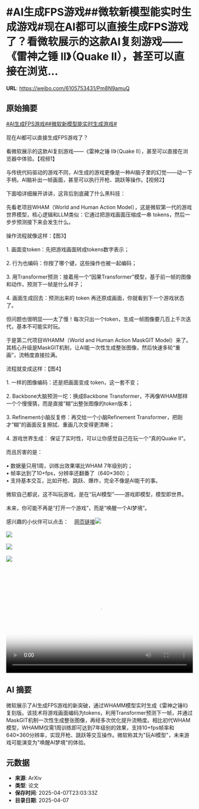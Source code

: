 # #AI生成FPS游戏##微软新模型能实时生成游戏#现在AI都可以直接生成FPS游戏了？看微软展示的这款AI复刻游戏——《雷神之锤 II》（Quake II），甚至可以直接在浏览...

**URL**: https://weibo.com/6105753431/Pm8N9amuQ

## 原始摘要

<a href="https://m.weibo.cn/search?containerid=231522type%3D1%26t%3D10%26q%3D%23AI%E7%94%9F%E6%88%90FPS%E6%B8%B8%E6%88%8F%23&amp;extparam=%23AI%E7%94%9F%E6%88%90FPS%E6%B8%B8%E6%88%8F%23" data-hide=""><span class="surl-text">#AI生成FPS游戏#</span></a><a href="https://m.weibo.cn/search?containerid=231522type%3D1%26t%3D10%26q%3D%23%E5%BE%AE%E8%BD%AF%E6%96%B0%E6%A8%A1%E5%9E%8B%E8%83%BD%E5%AE%9E%E6%97%B6%E7%94%9F%E6%88%90%E6%B8%B8%E6%88%8F%23&amp;extparam=%23%E5%BE%AE%E8%BD%AF%E6%96%B0%E6%A8%A1%E5%9E%8B%E8%83%BD%E5%AE%9E%E6%97%B6%E7%94%9F%E6%88%90%E6%B8%B8%E6%88%8F%23" data-hide=""><span class="surl-text">#微软新模型能实时生成游戏#</span></a><br><br>现在AI都可以直接生成FPS游戏了？<br><br>看微软展示的这款AI复刻游戏——《雷神之锤 II》（Quake II），甚至可以直接在浏览器中体验。【视频1】<br><br>与传统代码驱动的游戏不同，AI生成的游戏更像是一种AI脑子里的幻觉——动一下手柄，AI脑补出一帧画面，甚至可以执行开枪、跳跃等操作。【视频2】<br><br>下面咱详细展开讲讲，这背后到底藏了什么黑科技：<br><br>先看老项目WHAM（World and Human Action Model），这是微软第一代的游戏世界模型，核心逻辑和LLM类似：它通过把游戏画面压缩成一串 tokens，然后一步步预测接下来会发生什么。<br><br>操作流程就像这样：【图3】<br><br>1. 画面变token：先把游戏画面转成tokens数字表示；<br><br>2. 行为也编码：你按了哪个键，这些操作也被一起编码；<br><br>3. 用Transformer预测：接着用一个“因果Transformer”模型，基于前一帧的图像和动作，预测下一帧是什么样子；<br><br>4. 画面生成回去：预测出来的 token 再还原成画面，你就看到下一个游戏状态了。<br><br>但问题也很明显——太了慢！每次只出一个token，生成一帧图像要几百上千次迭代，基本不可能实时玩。<br><br>于是第二代项目WHAMM（World and Human Action MaskGIT Model）来了。其核心升级是MaskGIT机制，让AI能一次性生成整张图像，然后快速多轮“重画”，流畅度直接拉满。<br><br>流程就变成这样：【图4】<br><br>1. 一样的图像编码：还是把画面变成 token，这一套不变；<br><br>2. Backbone大脑预测一坨：换成Backbone Transformer，不再像WHAM那样一个个慢慢猜，而是直接“糊”出整张图像的token版本；<br><br>3. Refinement小脑反复修：再交给一个小脑Refinement Transformer，把刚才“糊”的画面反复擦拭、重画几次变得更清晰；<br><br>4. 游戏世界生成： 保证了实时性，可以让你感觉自己在玩一个“真的Quake II”。<br><br>而且厉害的是：<br><br>• 数据量只用1周，训练出效果堪比WHAM 7年级别的；<br>• 帧率达到了10+fps，分辨率还翻番了（640×360）；<br>• 支持基本交互，比如开枪、跳跃、爆炸，完全不像是AI能干的事。<br><br>微软自己都说，这不叫玩游戏，是在“玩AI模型”——游戏即模型，模型即世界。<br><br>未来，你可能不再是“打开一个游戏”，而是“唤醒一个AI梦境”。<br><br>感兴趣的小伙伴可以点击：<a href="https://weibo.cn/sinaurl?u=https%3A%2F%2Fwww.microsoft.com%2Fen-us%2Fresearch%2Farticles%2Fwhamm-real-time-world-modelling-of-interactive-environments%2F" data-hide=""><span class="url-icon"><img style="width: 1rem;height: 1rem" src="https://h5.sinaimg.cn/upload/2015/09/25/3/timeline_card_small_web_default.png" referrerpolicy="no-referrer"></span><span class="surl-text">网页链接</span></a><img style="" src="https://tvax3.sinaimg.cn/large/006Fd7o3ly1i0845dazedj30k00k0aaz.jpg" referrerpolicy="no-referrer"><br><br><img style="" src="https://tvax1.sinaimg.cn/large/006Fd7o3ly1i0845djxuoj30k00zkq3b.jpg" referrerpolicy="no-referrer"><br><br><img style="" src="https://tvax4.sinaimg.cn/large/006Fd7o3gy1i0844vq9spj30uo0hngul.jpg" referrerpolicy="no-referrer"><br><br><img style="" src="https://tvax2.sinaimg.cn/large/006Fd7o3gy1i0844x569aj30zk0e0k0e.jpg" referrerpolicy="no-referrer"><br><br><br clear="both"><div style="clear: both"></div><video controls="controls" poster="https://tvax4.sinaimg.cn/orj480/006Fd7o3ly1i0845dfmwlj30k00k0aaz.jpg" style="width: 100%"><source src="https://f.video.weibocdn.com/o0/rrpKTq0blx08nhyuKeog01041200hhE60E010.mp4?label=mp4_720p&amp;template=720x720.24.0&amp;ori=0&amp;ps=1CwnkDw1GXwCQx&amp;Expires=1744070534&amp;ssig=xeke%2BK2ivo&amp;KID=unistore,video"><source src="https://f.video.weibocdn.com/o0/IZPZiPrYlx08nhyuTaNG01041200aEVq0E010.mp4?label=mp4_hd&amp;template=540x540.24.0&amp;ori=0&amp;ps=1CwnkDw1GXwCQx&amp;Expires=1744070534&amp;ssig=sIPChDo64O&amp;KID=unistore,video"><source src="https://f.video.weibocdn.com/o0/r069ss8Klx08nhyuZHJK010412005Zta0E010.mp4?label=mp4_ld&amp;template=360x360.24.0&amp;ori=0&amp;ps=1CwnkDw1GXwCQx&amp;Expires=1744070534&amp;ssig=cKZEsz%2Fjdr&amp;KID=unistore,video"><p>视频无法显示，请前往<a href="https://video.weibo.com/show?fid=1034%3A5152766155227151" target="_blank" rel="noopener noreferrer">微博视频</a>观看。</p></video>

## AI 摘要

微软展示了AI生成FPS游戏的新突破，通过WHAMM模型实时生成《雷神之锤II》复刻版。该技术将游戏画面编码为tokens，利用Transformer预测下一帧，并通过MaskGIT机制一次性生成整张图像，再经多次优化提升流畅度。相比初代WHAM模型，WHAMM仅需1周训练即可达到7年级别的效果，支持10+fps帧率和640×360分辨率，实现开枪、跳跃等交互操作。微软称其为"玩AI模型"，未来游戏可能演变为"唤醒AI梦境"的体验。

## 元数据

- **来源**: ArXiv
- **类型**: 论文
- **保存时间**: 2025-04-07T23:03:33Z
- **目录日期**: 2025-04-07
